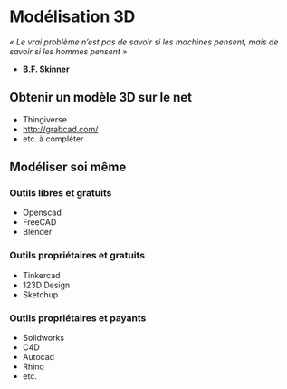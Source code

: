 # Modélisation 3D

_« Le vrai problème n’est pas de savoir si les machines pensent, mais de savoir si les hommes pensent »_ 
- **B.F. Skinner**

## Obtenir un modèle 3D sur le net
- Thingiverse
- http://grabcad.com/
- etc. à compléter

## Modéliser soi même
### Outils libres et gratuits
- Openscad
- FreeCAD
- Blender

### Outils propriétaires et gratuits
- Tinkercad
- 123D Design
- Sketchup

### Outils propriétaires et payants
- Solidworks
- C4D
- Autocad
- Rhino
- etc.
